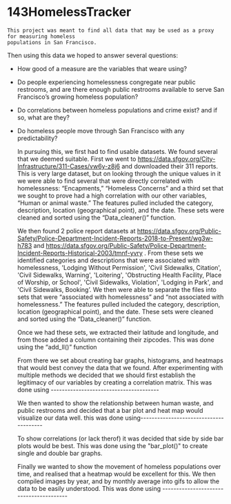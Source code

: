 # 143HomelessTracker

	This project was meant to find all data that may be used as a proxy for measuring homeless 
	populations in San Francisco. 

Then using this data we hoped to answer several questions: 
- How good of a measure are the variables that weare using?
- Do people experiencing homelessness congregate near public restrooms, and are there enough public restrooms available to serve San Francisco’s growing homeless population?
- Do correlations between homeless populations and crime exist? and if so, what are they?
- Do homeless people move through San Francisco with any predictability?

	In pursuing this, we first had to find usable datasets. We found several that we deemed suitable. First we went to https://data.sfgov.org/City-Infrastructure/311-Cases/vw6y-z8j6 and downloaded their 311 reports. This is very large dataset, but on looking through the unique values in it we were able to find several that were directly correlated with homelessness: “Encapments,” “Homeless Concerns” and a third set that we sought to prove had a high correlation with our other variables, “Human or animal waste.” The features pulled included the category, description, location (geographical point), and the date.
These sets were cleaned and sorted using the “Data_cleaner()” function.


	We then found 2 police report datasets at https://data.sfgov.org/Public-Safety/Police-Department-Incident-Reports-2018-to-Present/wg3w-h783 and https://data.sfgov.org/Public-Safety/Police-Department-Incident-Reports-Historical-2003/tmnf-yvry . From these sets we identified categories and descriptions that were associated with homelessness, 'Lodging Without Permission', 'Civil Sidewalks, Citation', 'Civil Sidewalks, Warning', 'Loitering', 'Obstructing Health Facility, Place of Worship, or School', 'Civil Sidewalks, Violation', 'Lodging in Park', and 'Civil Sidewalks, Booking’. We then were able to separate the files into sets that were “associated with homelessness” and “not associated with homelessness.” The features pulled included the category, description, location (geographical point), and the date.
These sets were cleaned and sorted using the “Data_cleaner()” function.

	Once we had these sets, we extracted their latitude and longitude, and from those added a column containing their zipcodes. 
This was done using the “add_ll()” function

	From there we set about creating bar graphs, histograms, and heatmaps that would best convey the data that we found. After experimenting with multiple methods we decided that we should first establish the legitimacy of our variables by creating a correlation matrix.
This was done using ---------------------------------------
	
	We then wanted to show the relationship between human waste, and public restrooms and decided that a bar plot and heat map would visualize our data well.
this was done using---------------------------------------

	To show correlations (or lack therof) it was decided that side by side bar plots would be best.
This was done using the "bar_plot()" to create single and double bar graphs.

	Finally we wanted to show the movement of homeless populations over time, and realised that a heatmap would be excellent for this. We then compiled images by year, and by monthly average into gifs to allow the data to be easily understood.
This was done using ----------------------------------------
